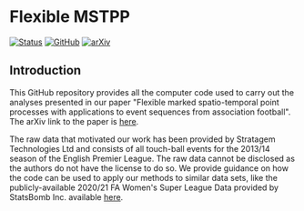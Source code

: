 Flexible MSTPP
================

[![Status](https://www.repostatus.org/badges/latest/active.svg)](https://github.com/ForeStats/flexible-msttp-football)
[![GitHub](https://img.shields.io/github/license/ForeStats/flexible-msttp-football)](https://opensource.org/licenses/GPL-3.0)
[![arXiv](https://img.shields.io/badge/arXiv-2103.04647-blue.svg)](https://arxiv.org/abs/2103.04647)

## Introduction

This GitHub repository provides all the computer code used to carry out the analyses presented 
in our paper "Flexible marked spatio-temporal point processes with applications to event sequences 
from association football". The arXiv link to the paper is [here](https://arxiv.org/abs/2103.04647).

The raw data that motivated our work has been provided by Stratagem Technologies Ltd and consists 
of all touch-ball events for the 2013/14 season of the English Premier League. The raw data cannot 
be disclosed as the authors do not have the license to do so. We provide guidance on how the code 
can be used to apply our methods to similar data sets, like the publicly-available 2020/21 FA Women's 
Super League Data provided by StatsBomb Inc. available [here](https://github.com/statsbomb/open-data).

